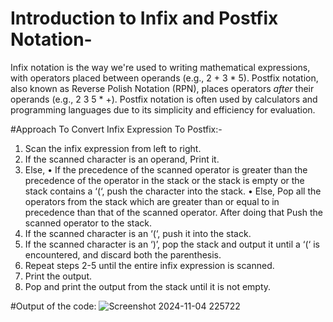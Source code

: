 # Introduction to Infix and Postfix Notation-

Infix notation is the way we're used to
writing mathematical expressions, with
operators placed between operands
(e.g., 2 + 3 * 5). Postfix notation, also
known as Reverse Polish Notation (RPN), places
operators *after* their operands
(e.g., 2 3 5 * +). Postfix notation is often
used by calculators and programming languages
due to its simplicity and efficiency for evaluation.

#Approach To Convert Infix Expression To Postfix:-
1. Scan the infix expression from left to right.
2. If the scanned character is an operand, Print it.
3. Else, • If the precedence of the scanned operator is greater than the precedence of the operator in the stack or the stack is empty or the stack contains a ‘(‘, push the character into the stack. • Else, Pop all the operators from the stack which are greater than or equal to in precedence than that of the scanned operator. After doing that Push the scanned operator to the stack.
4. If the scanned character is an ‘(‘, push it into the stack.
5. If the scanned character is an ‘)’, pop the stack and output it until a ‘(‘ is encountered, and discard both the parenthesis.
6. Repeat steps 2-5 until the entire infix expression is scanned.
7. Print the output.
8. Pop and print the output from the stack until it is not empty.

#Output of the code:
![Screenshot 2024-11-04 225722](https://github.com/user-attachments/assets/239cbbe8-7cc1-477b-acb2-4c8c9baa87f3)
   
   

